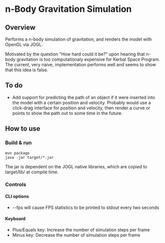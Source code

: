 # n-Body Gravitation Simulation

## Overview

Performs a n-body simulation of gravitation, and renders the model with OpenGL via JOGL.

Motivated by the question "How hard could it be?" upon hearing that n-body gravitation is too computationaly expensive for Kerbal Space Program. The current, very naive, implementation performs well and seems to show that this idea is false.

## To do

*   Add support for predicting the path of an object if it were inserted into the model with a certain position and velocity. Probably would use a click-drag interface for position and velocity, then render a curve or points to show the path out to some time in the future.

## How to use

### Build & run

    mvn package
    java -jar target/*.jar

The jar is dependent on the JOGL native libraries, which are copied to target/lib/ at compile time.

### Controls

#### CLI options

*   --fps will cause FPS statistics to be printed to stdout every two seconds

#### Keyboard

*   Plus/Equals key: Increase the number of simulation steps per frame
*   Minus key: Decrease the number of simulation steps per frame

